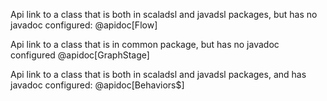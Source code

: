 Api link to a class that is both in scaladsl and javadsl packages, but has no javadoc configured: @apidoc[Flow]

Api link to a class that is in common package, but has no javadoc configured @apidoc[GraphStage]

Api link to a class that is both in scaladsl and javadsl packages, and has javadoc configured: @apidoc[Behaviors$]
